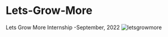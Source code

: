 # Lets-Grow-More
Lets Grow More Internship -September, 2022
![letsgrowmore](https://user-images.githubusercontent.com/43942272/192150815-e7a9dacf-9b4a-4cb2-b058-308835282dc7.jpg)
